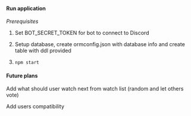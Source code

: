 #### Run application
*Prerequisites*

1. Set BOT_SECRET_TOKEN for bot to connect to Discord
1. Setup database, create ormconfig.json with database info and create table with ddl provided


1. `npm start`


#### Future plans

Add what should user watch next from watch list (random and let others vote)

Add users compatibility
